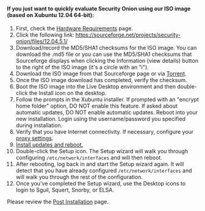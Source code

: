 #### If you just want to quickly evaluate Security Onion using our ISO image (based on Xubuntu 12.04 64-bit): ####
  1. First, check the [Hardware Requirements](Hardware) page.
  1. Click the following link: https://sourceforge.net/projects/security-onion/files/12.04.5.1/
  1. Download/record the MD5/SHA1 checksums for the ISO image. You can download the .md5 file or you can use the MD5/SHA1 checksums that Sourceforge displays when clicking the Information (view details) button to the right of the ISO image (it's a circle with an "i").
  1. Download the ISO image from that Sourceforge page or via <a href='http://port111.com/securityonion-12.04.5.1-20150205.iso.torrent'>Torrent</a>.
  1. Once the ISO image download has completed, verify the checksum.
  1. Boot the ISO image into the Live Desktop environment and then double-click the Install icon on the desktop.
  1. Follow the prompts in the Xubuntu installer.  If prompted with an "encrypt home folder" option, DO NOT enable this feature.  If asked about automatic updates, DO NOT enable automatic updates.  Reboot into your new installation.  Login using the username/password you specified during installation.
  1. Verify that you have Internet connectivity.  If necessary, configure your [proxy settings](Proxy).
  1. [Install updates and reboot.](Upgrade)
  1. Double-click the Setup icon.  The Setup wizard will walk you through configuring `/etc/network/interfaces` and will then reboot.
  1. After rebooting, log back in and start the Setup wizard again.  It will detect that you have already configured `/etc/network/interfaces` and will walk you through the rest of the configuration.
  1. Once you've completed the Setup wizard, use the Desktop icons to login to Sguil, Squert, Snorby, or ELSA.

Please review the [Post Installation](PostInstallation) page.